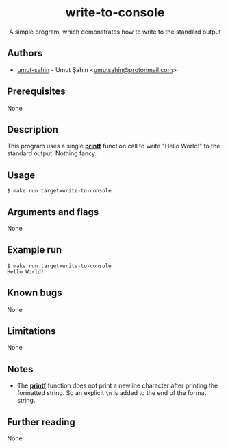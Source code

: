 <div align="center">
  <h1>write-to-console</h1>
  A simple program, which demonstrates how to write to the standard output
</div>

## Authors

- [umut-sahin](https://github.com/umut-sahin) - Umut Şahin \<umutsahin@protonmail.com>

## Prerequisites

None

## Description

This program uses a single [**printf**] function call to write "Hello World!" to the standard output.
Nothing fancy.

## Usage

```
$ make run target=write-to-console
```

## Arguments and flags

None

## Example run

```
$ make run target=write-to-console
Hello World!
```

## Known bugs

None

## Limitations

None

## Notes

- The [**printf**] function does not print a newline character after printing the formatted string.
  So an explicit `\n` is added to the end of the format string.

## Further reading

None


[//]: # (Links)

[**printf**]:
  http://man7.org/linux/man-pages/man3/printf.3.html
